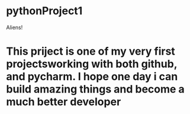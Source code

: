 # pythonProject1
Aliens!
# This priject is one of my very first projectsworking with both github, and pycharm. I hope one day i can build amazing things and become a much better developer
